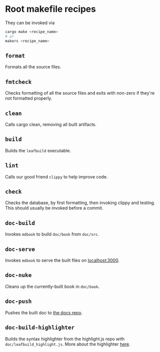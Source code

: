 # Root makefile recipes

They can be invoked via
```sh
cargo make <recipe_name>
# or
makers <recipe_name> 
```

## `format`
Formats all the source files.

## `fmtcheck`
Checks formatting of all the source files and exits with non-zero if they're not formatted properly.

## `clean`
Calls cargo clean, removing all built artifacts.

## `build`
Builds the `leafbuild` executable.

## `lint`
Calls our good friend `clippy` to help improve code.

## `check`
Checks the database, by first formatting, then invoking clippy and testing.
This should usually be invoked before a commit.

## `doc-build`
Invokes `mdbook` to build `doc/book` from `doc/src`.

## `doc-serve`
Invokes `mdbook` to serve the built files on [localhost:3000](http://localhost:3000).

## `doc-nuke`
Cleans up the currently-built book in `doc/book`.

## `doc-push`
Pushes the built doc to [the docs repo](https://github.com/leafbuild/leafbuild.github.io).

## `doc-build-highlighter`
Builds the syntax highlighter from the highlight.js repo with `doc/leafbuild_highlight.js`.
More about the highlighter [here](highlighter.md).
